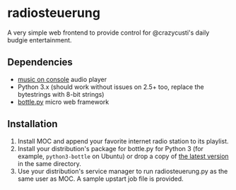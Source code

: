 # radiosteuerung

A very simple web frontend to provide control for @crazycusti's daily
budgie entertainment.

## Dependencies

* [music on console](http://moc.daper.net/) audio player
* Python 3.x (should work without issues on 2.5+ too, replace the bytestrings
  with 8-bit strings)
* [bottle.py](https://github.com/bottlepy/bottle) micro web framework

## Installation
1. Install MOC and append your favorite internet radio station to its playlist.
2. Install your distribution's package for bottle.py for Python 3 (for example,
   `python3-bottle` on Ubuntu) or drop a copy of
   [the latest version](https://raw.githubusercontent.com/bottlepy/bottle/master/bottle.py)
   in the same directory.
3. Use your distribution's service manager to run radiosteuerung.py as the same
   user as MOC. A sample upstart job file is provided.
